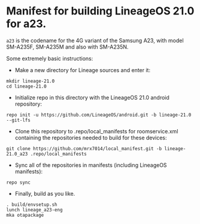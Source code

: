 # Manifest for building LineageOS 21.0 for a23.

`a23` is the codename for the 4G variant of the Samsung A23, with model SM-A235F, SM-A235M and also with SM-A235N.

Some extremely basic instructions:
- Make a new directory for Lineage sources and enter it:
```
mkdir lineage-21.0
cd lineage-21.0
```

- Initialize repo in this directory with the LineageOS 21.0 android repository:
```
repo init -u https://github.com/LineageOS/android.git -b lineage-21.0 --git-lfs
```

- Clone this repository to .repo/local_manifests for roomservice.xml containing the repositories needed to build for these devices:
```
git clone https://github.com/mrx7014/local_manifest.git -b lineage-21.0_a23 .repo/local_manifests
```

- Sync all of the repositories in manifests (including LineageOS manifests):
```
repo sync
```

- Finally, build as you like.
```
. build/envsetup.sh
lunch lineage_a23-eng
mka otapackage
```
